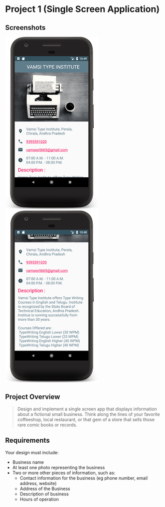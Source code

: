 # Project 1 (Single Screen Application)

## Screenshots
<img src="./Screenshots/1.png" width="300" /> &nbsp; <img src="./Screenshots/2.png" width="300" />

## Project Overview
 > Design and implement a single screen app that displays information about a fictional small business. Think along the lines of your favorite coffeeshop, local restaurant, or that gem of a store that sells those rare comic books or records.
 
## Requirements
Your design must include: 
* Business name
* At least one photo representing the business
* Two or more other pieces of information, such as:
    * Contact information for the business (eg phone number, email address, website)
    * Address of the Business
    * Description of business
    * Hours of operation

